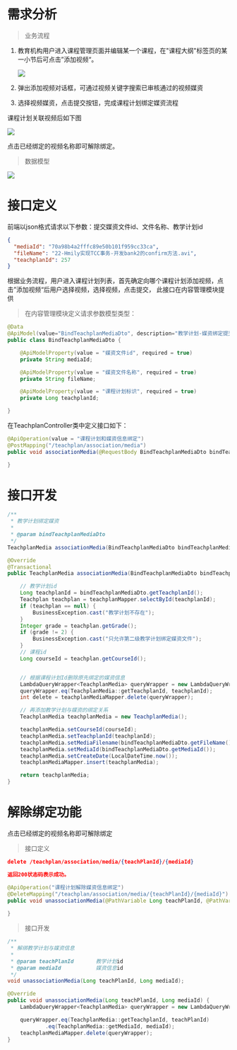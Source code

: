 # 需求分析

> 业务流程

1. 教育机构用户进入课程管理页面并编辑某一个课程，在"课程大纲"标签页的某一小节后可点击”添加视频“。  

   ![](https://cyan-images.oss-cn-shanghai.aliyuncs.com/images/online-education-20230122-84.png)

2. 弹出添加视频对话框，可通过视频关键字搜索已审核通过的视频媒资  

3. 选择视频媒资，点击提交按钮，完成课程计划绑定媒资流程  

课程计划关联视频后如下图  

![](https://cyan-images.oss-cn-shanghai.aliyuncs.com/images/online-education-20230122-85.png)

点击已经绑定的视频名称即可解除绑定。

> 数据模型

![](https://cyan-images.oss-cn-shanghai.aliyuncs.com/images/online-education-20230122-86.png)

# 接口定义

前端以json格式请求以下参数：提交媒资文件id、文件名称、教学计划id

```json
{
  "mediaId": "70a98b4a2fffc89e50b101f959cc33ca",
  "fileName": "22-Hmily实现TCC事务-开发bank2的confirm方法.avi",
  "teachplanId": 257
}
```

根据业务流程，用户进入课程计划列表，首先确定向哪个课程计划添加视频，点击”添加视频“后用户选择视频，选择视频，点击提交， 此接口在内容管理模块提供  

> 在内容管理模块定义请求参数模型类型：

```java
@Data
@ApiModel(value="BindTeachplanMediaDto", description="教学计划-媒资绑定提交数据")
public class BindTeachplanMediaDto {

    @ApiModelProperty(value = "媒资文件id", required = true)
    private String mediaId;

    @ApiModelProperty(value = "媒资文件名称", required = true)
    private String fileName;

    @ApiModelProperty(value = "课程计划标识", required = true)
    private Long teachplanId;

}
```

在TeachplanController类中定义接口如下：

```java
@ApiOperation(value = "课程计划和媒资信息绑定")
@PostMapping("/teachplan/association/media")
public void associationMedia(@RequestBody BindTeachplanMediaDto bindTeachplanMediaDto) {

}
```

# 接口开发

```java
/**
 * 教学计划绑定媒资
 *
 * @param bindTeachplanMediaDto
 */
TeachplanMedia associationMedia(BindTeachplanMediaDto bindTeachplanMediaDto);
```

```java
@Override
@Transactional
public TeachplanMedia associationMedia(BindTeachplanMediaDto bindTeachplanMediaDto) {

    // 教学计划id
    Long teachplanId = bindTeachplanMediaDto.getTeachplanId();
    Teachplan teachplan = teachplanMapper.selectById(teachplanId);
    if (teachplan == null) {
        BusinessException.cast("教学计划不存在");
    }
    Integer grade = teachplan.getGrade();
    if (grade != 2) {
        BusinessException.cast("只允许第二级教学计划绑定媒资文件");
    }
    // 课程id
    Long courseId = teachplan.getCourseId();


    // 根据课程计划Id删除原先绑定的媒资信息
    LambdaQueryWrapper<TeachplanMedia> queryWrapper = new LambdaQueryWrapper<>();
    queryWrapper.eq(TeachplanMedia::getTeachplanId, teachplanId);
    int delete = teachplanMediaMapper.delete(queryWrapper);

    // 再添加教学计划与媒资的绑定关系
    TeachplanMedia teachplanMedia = new TeachplanMedia();

    teachplanMedia.setCourseId(courseId);
    teachplanMedia.setTeachplanId(teachplanId);
    teachplanMedia.setMediaFilename(bindTeachplanMediaDto.getFileName());
    teachplanMedia.setMediaId(bindTeachplanMediaDto.getMediaId());
    teachplanMedia.setCreateDate(LocalDateTime.now());
    teachplanMediaMapper.insert(teachplanMedia);

    return teachplanMedia;
}
```

# 解除绑定功能

点击已经绑定的视频名称即可解除绑定  

> 接口定义

```json
delete /teachplan/association/media/{teachPlanId}/{mediaId}

返回200状态码表示成功。
```

```java
@ApiOperation("课程计划解除媒资信息绑定")
@DeleteMapping("/teachplan/association/media/{teachPlanId}/{mediaId}")
public void unassociationMedia(@PathVariable Long teachPlanId, @PathVariable Long mediaId) {
    
}
```

> 接口开发

```java
/**
 * 解绑教学计划与媒资信息
 *
 * @param teachPlanId       教学计划id
 * @param mediaId           媒资信息id
 */
void unassociationMedia(Long teachPlanId, Long mediaId);
```

```java
@Override
public void unassociationMedia(Long teachPlanId, Long mediaId) {
    LambdaQueryWrapper<TeachplanMedia> queryWrapper = new LambdaQueryWrapper<>();

    queryWrapper.eq(TeachplanMedia::getTeachplanId, teachPlanId)
            .eq(TeachplanMedia::getMediaId, mediaId);
    teachplanMediaMapper.delete(queryWrapper);
}
```

